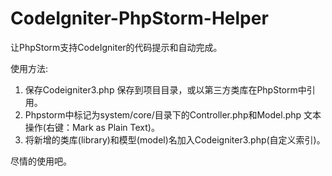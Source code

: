 # CodeIgniter-PhpStorm-Helper
让PhpStorm支持CodeIgniter的代码提示和自动完成。 

使用方法:  
1. 保存Codeigniter3.php 保存到项目目录，或以第三方类库在PhpStorm中引用。  
2. Phpstorm中标记为system/core/目录下的Controller.php和Model.php 文本操作(右键：Mark as Plain Text)。  
3. 将新增的类库(library)和模型(model)名加入Codeigniter3.php(自定义索引)。   

尽情的使用吧。
